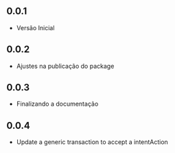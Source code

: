 ## 0.0.1

* Versão Inicial

## 0.0.2

* Ajustes na publicação do package

## 0.0.3

* Finalizando a documentação

## 0.0.4

* Update a generic transaction to accept a intentAction